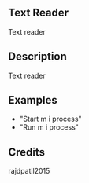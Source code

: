 ## Text Reader
Text reader

## Description
Text reader

## Examples
 - "Start m i process"
 - "Run m i process"


## Credits
rajdpatil2015


